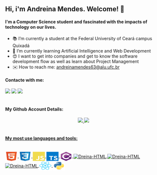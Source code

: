 <!--
**andreinamendes/andreinamendes** is a ✨ _special_ ✨ repository because its `README.md` (this file) appears on your GitHub profile.

Site para os emojis: https://emojipedia.org/objects/
Guia de markdown - https://docs.pipz.com/central-de-ajud...
Site de emojis - https://emojipedia.org/search/?q=bag
Repositório do Github Stats - https://github.com/anuraghazra/github...
Site de Badges 1 - https://dev.to/envoy_/150-badges-for-...
Fazedor de gifs - https://picrew.me/image_maker/338224
Passo a passo de como adicionar a cobrinha de commit - https://www.instagram.com/p/CPjUBhXDNEE/
Icones de desenvolvedores: https://devicon.dev/
-->

## Hi, i'm Andreina Mendes. Welcome! 👋

#### I'm a Computer Science student and fascinated with the impacts of technology on our lives.

- 📚 I’m currently a student at the Federal University of Ceará campus Quixadá
- 📝 I’m currently learning Artificial Intelligence and Web Development
- 😍 I want to get into companies and get to know the software development flow as well as learn about Project Management
- ✉️ How to reach me: andreinamendes63@alu.ufc.br
#### Contacte with me:
  
<div> 
  <a href="https://www.instagram.com/dreina_md/" target="_blank"><img src="https://img.shields.io/badge/-Instagram-%23E4405F?style=for-the-badge&logo=instagram&logoColor=white" target="_blank"></a>
 <a href="https://discord.gg/Dяєїлд#9013" target="_blank"><img src="https://img.shields.io/badge/Discord-7289DA?style=for-the-badge&logo=discord&logoColor=white" target="_blank"></a>
  <a href="https://www.linkedin.com/in/andreina-mendes-7855941a4/" target="_blank"><img src="https://img.shields.io/badge/-LinkedIn-%230077B5?style=for-the-badge&logo=linkedin&logoColor=white" target="_blank"></a>
</div>

#

#### My Github Account Details:  

<div align="center">
  <a href="https://github.com/andreinamendes">
  <img height="180em" src="https://github-readme-stats.vercel.app/api?username=andreinamendes&show_icons=true&theme=dracula&include_all_commits=true&count_private=true"/>
  <img height="180em" src="https://github-readme-stats.vercel.app/api/top-langs/?username=andreinamendes&layout=compact&langs_count=7&theme=dracula"/>
</div>
  
#
  
#### My most use languages and tools:
  
<div style="display: inline_block"><br>
  <img align="center" alt="Dreina-HTML" height="30" width="40" src="https://raw.githubusercontent.com/devicons/devicon/master/icons/html5/html5-original.svg">
  <img align="center" alt="Dreina-HTML" height="30" width="40" src="https://raw.githubusercontent.com/devicons/devicon/master/icons/css3/css3-original.svg">
  <img align="center" alt="Dreina-HTML" height="30" width="40" src="https://raw.githubusercontent.com/devicons/devicon/master/icons/javascript/javascript-plain.svg">
  <img align="center" alt="Dreina-HTML" height="30" width="40" src="https://raw.githubusercontent.com/devicons/devicon/master/icons/typescript/typescript-plain.svg">
  <img align="center" alt="Dreina-HTML" height="30" width="40" src="https://raw.githubusercontent.com/devicons/devicon/master/icons/csharp/csharp-original.svg">
  <img align="center" alt="Dreina-HTML" height="30" width="40" src="https://cdn.jsdelivr.net/gh/devicons/devicon/icons/c/c-original.svg" />
  <img align="center" alt="Dreina-HTML" height="30" width="40" src="https://cdn.jsdelivr.net/gh/devicons/devicon/icons/trello/trello-plain.svg" />
  <img align="center" alt="Dreina-HTML" height="30" width="40" src="https://cdn.jsdelivr.net/gh/devicons/devicon/icons/git/git-original.svg" />
  <img align="center" alt="Dreina-HTML" height="30" width="40" src="https://raw.githubusercontent.com/devicons/devicon/master/icons/react/react-original.svg">
  <img align="center" alt="Dreina-HTML" height="30" width="40" src="https://raw.githubusercontent.com/devicons/devicon/master/icons/python/python-original.svg">
</div>
